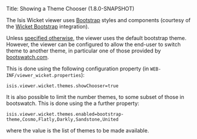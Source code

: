 Title: Showing a Theme Chooser (1.8.0-SNAPSHOT)

The Isis Wicket viewer uses [Bootstrap](http://getbootstrap.com/) styles and components (courtesy of the 
[Wicket Bootstrap](https://github.com/l0rdn1kk0n/wicket-bootstrap) integration).

Unless [specified otherwise](specifying-a-default-theme.html), the viewer uses the default bootstrap theme.  However, 
the viewer can be configured to allow the end-user to switch theme to another theme, in particular one of those 
provided by [bootswatch.com](http://bootswatch.com).

This is done using the following configuration property (in `WEB-INF/viewer_wicket.properties`):

    isis.viewer.wicket.themes.showChooser=true

It is also possible to limit the number themes, to some subset of those in bootswatch.  This is done using the a further
property:

    isis.viewer.wicket.themes.enabled=bootstrap-theme,Cosmo,Flatly,Darkly,Sandstone,United

where the value is the list of themes to be made available.
